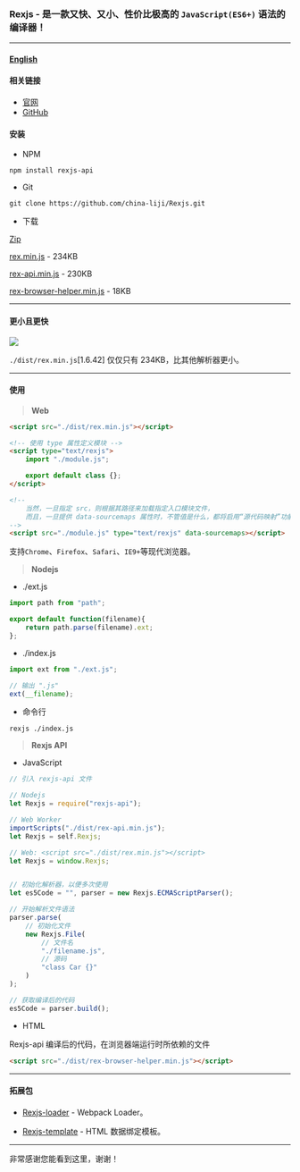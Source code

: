### Rexjs - 是一款又快、又小、性价比极高的 `JavaScript(ES6+)` 语法的编译器！

------

#### [English](https://github.com/china-liji/Rexjs/)

#### 相关链接
* [官网](http://www.rexjs.org)
* [GitHub](https://github.com/china-liji/Rexjs)

#### 安装
* NPM
```
npm install rexjs-api
```

* Git
```
git clone https://github.com/china-liji/Rexjs.git
```

* 下载

[Zip](https://github.com/china-liji/Rexjs/archive/master.zip)

[rex.min.js](https://raw.githubusercontent.com/china-liji/Rexjs/master/./dist/rex.min.js) - 234KB

[rex-api.min.js](https://raw.githubusercontent.com/china-liji/Rexjs/master/./dist/rex-api.min.js) - 230KB

[rex-browser-helper.min.js](https://raw.githubusercontent.com/china-liji/Rexjs/master/./dist/rex-browser-helper.min.js) - 18KB

-----

#### 更小且更快
![](https://raw.githubusercontent.com/china-liji/Rexjs/master/doc/image/compare.jpg)

`./dist/rex.min.js`[1.6.42] 仅仅只有 234KB，比其他解析器更小。

-----

#### 使用

> **Web**
```html
<script src="./dist/rex.min.js"></script>

<!-- 使用 type 属性定义模块 -->
<script type="text/rexjs">
	import "./module.js";

	export default class {};
</script>

<!--
	当然，一旦指定 src，则根据其路径来加载指定入口模块文件，
	而且，一旦提供 data-sourcemaps 属性时，不管值是什么，都将启用“源代码映射”功能。
-->
<script src="./module.js" type="text/rexjs" data-sourcemaps></script>
```
支持`Chrome`、`Firefox`、`Safari`、`IE9+`等现代浏览器。

> **Nodejs**

* ./ext.js
```js
import path from "path";

export default function(filename){
	return path.parse(filename).ext;
};
```

* ./index.js
```js
import ext from "./ext.js";

// 输出 ".js"
ext(__filename);
```

* 命令行
```
rexjs ./index.js
```

> **Rexjs API**

* JavaScript
```js
// 引入 rexjs-api 文件

// Nodejs
let Rexjs = require("rexjs-api");

// Web Worker
importScripts("./dist/rex-api.min.js");
let Rexjs = self.Rexjs;

// Web: <script src="./dist/rex.min.js"></script>
let Rexjs = window.Rexjs;


// 初始化解析器，以便多次使用
let es5Code = "", parser = new Rexjs.ECMAScriptParser();

// 开始解析文件语法
parser.parse(
	// 初始化文件
	new Rexjs.File(
		// 文件名
		"./filename.js",
		// 源码
		"class Car {}"
	)
);

// 获取编译后的代码
es5Code = parser.build();
```

* HTML

Rexjs-api 编译后的代码，在浏览器端运行时所依赖的文件
```html
<script src="./dist/rex-browser-helper.min.js"></script>
```

-----

#### 拓展包

* [Rexjs-loader](https://github.com/china-liji/Rexjs-loader) - Webpack Loader。

* [Rexjs-template](https://github.com/china-liji/Rexjs-template) - HTML 数据绑定模板。

-----

非常感谢您能看到这里，谢谢！